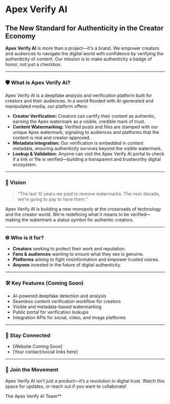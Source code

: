 # Apex Verify AI

## The New Standard for Authenticity in the Creator Economy

**Apex Verify AI** is more than a project—it's a brand. We empower creators and audiences to navigate the digital world with confidence by verifying the authenticity of content. Our mission is to make authenticity a badge of honor, not just a checkbox.

---

### 🛡️ What is Apex Verify AI?

Apex Verify AI is a deepfake analysis and verification platform built for creators and their audiences. In a world flooded with AI-generated and manipulated media, our platform offers:

- **Creator Verification:** Creators can certify their content as authentic, earning the Apex watermark as a visible, credible mark of trust.
- **Content Watermarking:** Verified posts and files are stamped with our unique Apex watermark, signaling to audiences and platforms that the content is real and creator-approved.
- **Metadata Integration:** Our verification is embedded in content metadata, ensuring authenticity survives beyond the visible watermark.
- **Lookup & Validation:** Anyone can visit the Apex Verify AI portal to check if a link or file is verified—building a transparent and trustworthy digital ecosystem.

---

### 🚀 Vision

> "The last 10 years we paid to remove watermarks. The next decade, we’re going to pay to have them."

Apex Verify AI is building a new monopoly at the crossroads of technology and the creator world. We’re redefining what it means to be verified—making the watermark a status symbol for authentic creators.

---

### 🌐 Who is it for?

- **Creators** seeking to protect their work and reputation.
- **Fans & audiences** wanting to ensure what they see is genuine.
- **Platforms** aiming to fight misinformation and empower trusted voices.
- **Anyone** invested in the future of digital authenticity.

---

### 🛠️ Key Features (Coming Soon)

- AI-powered deepfake detection and analysis
- Seamless content verification workflow for creators
- Visible and metadata-based watermarking
- Public portal for verification lookups
- Integration APIs for social, video, and image platforms

---

### 📢 Stay Connected

- [Website Coming Soon]
- [Your contact/social links here]

---

### 🤝 Join the Movement

Apex Verify AI isn’t just a product—it’s a revolution in digital trust. Watch this space for updates, or reach out if you want to collaborate!



 The Apex Verify AI Team**
